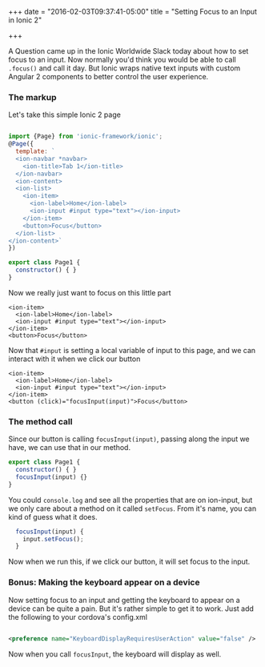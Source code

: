 +++
date = "2016-02-03T09:37:41-05:00"
title = "Setting Focus to an Input in Ionic 2"

+++


A Question came up in the Ionic Worldwide Slack today about how to set focus to an input. Now normally you'd think you would be able to call `.focus()` and call it day. But Ionic wraps native text inputs with custom Angular 2 components to better control the user experience.

<!--more-->
### The markup

Let's take this simple Ionic 2 page


```javascript

import {Page} from 'ionic-framework/ionic';
@Page({
  template: `
  <ion-navbar *navbar>
    <ion-title>Tab 1</ion-title>
  </ion-navbar>
  <ion-content>
  <ion-list>
    <ion-item>
      <ion-label>Home</ion-label>
      <ion-input #input type="text"></ion-input>
    </ion-item>
    <button>Focus</button>
  </ion-list>
</ion-content>`
})

export class Page1 {
  constructor() { }
}
```

Now we really just want to focus on this little part

```
<ion-item>
  <ion-label>Home</ion-label>
  <ion-input #input type="text"></ion-input>
</ion-item>
<button>Focus</button>
```

Now that `#input` is setting a local variable of input to this page, and we can interact with it when we click our button


```
<ion-item>
  <ion-label>Home</ion-label>
  <ion-input #input type="text"></ion-input>
</ion-item>
<button (click)="focusInput(input)">Focus</button>
```

### The method call

Since our button is calling `focusInput(input)`, passing along the input we have, we can use that in our method.

```javascript
export class Page1 {
  constructor() { }
  focusInput(input) {}
}
```

You could `console.log` and see all the properties that are on ion-input, but we only care about a method on it called `setFocus`. From it's name, you can kind of guess what it does.

```javascript
  focusInput(input) {
    input.setFocus();
  }
```

Now when we run this, if we click our button, it will set focus to the input.


### Bonus: Making the keyboard appear on a device

Now setting focus to an input and getting the keyboard to appear on a device can be quite a pain. But it's rather simple to get it to work. Just add the following to your cordova's config.xml


```xml

<preference name="KeyboardDisplayRequiresUserAction" value="false" />

```

Now when you call `focusInput`, the keyboard will display as well.


